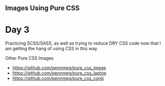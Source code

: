 ## Images Using Pure CSS

# Day 3

Practicing SCSS/SASS, as well as trying to reduce DRY CSS code now that I am getting the hang of using CSS in this way.

Other Pure CSS Images

* https://github.com/pennmeg/pure_css_image
* https://github.com/pennmeg/pure_css_laptop
* https://github.com/pennmeg/pure_css_corgi
